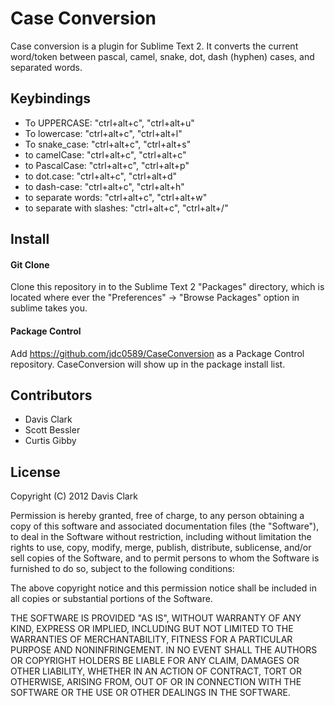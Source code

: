# Case Conversion
Case conversion is a plugin for Sublime Text 2. It converts the current word/token between pascal,
camel, snake, dot, dash (hyphen) cases, and separated words.

## Keybindings
- To UPPERCASE:  "ctrl+alt+c", "ctrl+alt+u"
- To lowercase:  "ctrl+alt+c", "ctrl+alt+l"
- To snake_case:  "ctrl+alt+c", "ctrl+alt+s"
- to camelCase: "ctrl+alt+c", "ctrl+alt+c"
- to PascalCase: "ctrl+alt+c", "ctrl+alt+p"
- to dot.case: "ctrl+alt+c", "ctrl+alt+d"
- to dash-case: "ctrl+alt+c", "ctrl+alt+h"
- to separate words: "ctrl+alt+c", "ctrl+alt+w"
- to separate with slashes: "ctrl+alt+c", "ctrl+alt+/"

## Install
#### Git Clone
Clone this repository in to the Sublime Text 2 "Packages" directory, which is located where ever the
"Preferences" -> "Browse Packages" option in sublime takes you.

#### Package Control
Add https://github.com/jdc0589/CaseConversion as a Package Control repository. CaseConversion will show up in the
package install list.

## Contributors
- Davis Clark
- Scott Bessler
- Curtis Gibby

## License
Copyright (C) 2012 Davis Clark

Permission is hereby granted, free of charge, to any person obtaining a copy of
this software and associated documentation files (the "Software"), to deal in
the Software without restriction, including without limitation the rights to
use, copy, modify, merge, publish, distribute, sublicense, and/or sell copies
of the Software, and to permit persons to whom the Software is furnished to do
so, subject to the following conditions:

The above copyright notice and this permission notice shall be included in all
copies or substantial portions of the Software.

THE SOFTWARE IS PROVIDED "AS IS", WITHOUT WARRANTY OF ANY KIND, EXPRESS OR
IMPLIED, INCLUDING BUT NOT LIMITED TO THE WARRANTIES OF MERCHANTABILITY,
FITNESS FOR A PARTICULAR PURPOSE AND NONINFRINGEMENT. IN NO EVENT SHALL THE
AUTHORS OR COPYRIGHT HOLDERS BE LIABLE FOR ANY CLAIM, DAMAGES OR OTHER
LIABILITY, WHETHER IN AN ACTION OF CONTRACT, TORT OR OTHERWISE, ARISING FROM,
OUT OF OR IN CONNECTION WITH THE SOFTWARE OR THE USE OR OTHER DEALINGS IN THE
SOFTWARE.
